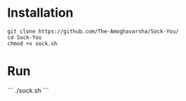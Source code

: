 <h1>Installation</h1>

```
git clone https://github.com/The-Amoghavarsha/Sock-You/
cd Sock-You
chmod +x sock.sh

```

<h1>Run</h1>
```
./sock.sh
```
